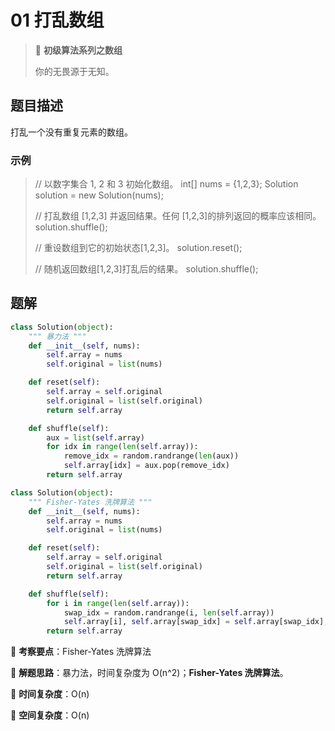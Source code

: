 # 01 打乱数组

> 🌈 **初级算法系列之数组**
>
> 你的无畏源于无知。

## 题目描述

打乱一个没有重复元素的数组。

### 示例

> // 以数字集合 1, 2 和 3 初始化数组。
> int[] nums = {1,2,3};
> Solution solution = new Solution(nums);
>
> // 打乱数组 [1,2,3] 并返回结果。任何 [1,2,3]的排列返回的概率应该相同。
> solution.shuffle();
>
> // 重设数组到它的初始状态[1,2,3]。
> solution.reset();
>
> // 随机返回数组[1,2,3]打乱后的结果。
> solution.shuffle();

## 题解

```python
class Solution(object):
    """ 暴力法 """
    def __init__(self, nums):
        self.array = nums
        self.original = list(nums)

    def reset(self):
        self.array = self.original
        self.original = list(self.original)
        return self.array

    def shuffle(self):
        aux = list(self.array)
        for idx in range(len(self.array)):
            remove_idx = random.randrange(len(aux))
            self.array[idx] = aux.pop(remove_idx)
        return self.array
```

```python
class Solution(object):
    """ Fisher-Yates 洗牌算法 """
    def __init__(self, nums):
        self.array = nums
        self.original = list(nums)

    def reset(self):
        self.array = self.original
        self.original = list(self.original)
        return self.array

    def shuffle(self):
        for i in range(len(self.array)):
            swap_idx = random.randrange(i, len(self.array))
            self.array[i], self.array[swap_idx] = self.array[swap_idx], self.array[i]
        return self.array
```

🍥 **考察要点**：Fisher-Yates 洗牌算法

🍬 **解题思路**：暴力法，时间复杂度为 O(n^2)；**Fisher-Yates 洗牌算法**。

🍉 **时间复杂度**：O(n)

🍭 **空间复杂度**：O(n)
